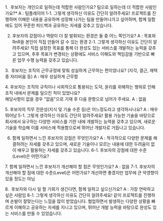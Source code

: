 1.  후보자는 개인으로 일하는데 적합한 사람인가요? 팀으로 일하는데 더 적합한 사람인가요?*
A : 팀플레이어
1-1. 그렇게 생각하신 이유도 간단히 알려주세요!
프로젝트를 진행하며 이해한 내용을 공유하며 성장해 나가는 팀을 만들어나가고 싶어하며, 함께 일함에도 있어 꾸준한 피드백과 공유하는 자세를 갖추고 있습니다.

2. 후보자의 강점이나 역량이 더 잘 발휘되는 환경은 둘 중 어느 쪽인가요?
A : 목표와 RnR을 본인이 직접 만들어 갈 수 있는 환경
2-1. 그렇게 생각하신 이유도 간단히 알려주세요!
직접 설정한 목표를 통해 더 완성도 있는 서비스를 개발하는 능력을 갖추고 있으며, 추후 목표가 변경되는 상황에도 서비스 이해도와 책임감을 기반으로 빠른 업무 수행 능력을 갖추고 있습니다.

3.  후보자는 조직의 근무규정에 맞춰 성실하게 근무하는 편이었나요? (지각, 결근, 재택 중 자리비움 등)
A : 매우 성실하게 근무함

4. 후보자는 조직의 규칙이나 사회적으로 통용되는 도덕, 윤리를 위해하는 행위로 인해 조직 내에서 문제를 일으킨 적이 있었나요?  
해당사항이 없을 경우 "없음"으로 기재 후 다음 문항으로 넘어가 주세요.
A : 없음


5. 후보자의 직무 전문성(지식 및 기술 수준 등)은 어느정도라고 생각하시나요?
A : 매우 뛰어남
5-1. 그렇게 생각하신 이유도 간단히 알려주세요!
활용 가능한 기술을 바탕으로 회사에서 요구하는 다양한 서비스를 기한 내에 개발하는 능력을 갖추고 있으며, 새로운 기술을 학습해 이를 서비스에 적용함으로써 뛰어난 개발자로 거듭나고 있습니다.

6. 함께 일하면서 느낀 후보자의 강점은 무엇인가요?
A : 적극적으로 다양한 문제를 해결하려는 자세를 갖추고 있으며, 새로운 기술이나 모르는 내용에 대한 두려움이 없이 배우고 활용하는 자세를 갖추고 있습니다.
6-1. 후보자의 강점에 대한 수준(Level)은 어떤가요?


7. 함께 일하면서 느낀 후보자가 개선해야 할 점은 무엇인가요?
A : 없음
7-1. 후보자의 개선해야 할 점에 대한 수준(Level)은 어떤가요?
개선하면 좋겠지만 업무에 큰 악영향이 있을 정도는 아님 

8.  후보자와 다시 일 할 기회가 생긴다면, 함께 일하고 싶으신가요?
A : 가장 연락하고 싶은 사람임
8-1. 그렇게 생각하신 이유도 간단히 알려주세요!
같이 프로젝트를 진행하며 손발이 잘맞는다는 느낌을 많이 받았습니다. 협업하면서 발생하는 다양한 상황을 빠르게 이해하고 공유하는 자세를 지니고 있으며, 뛰어난 개발 능력을 바탕으로 완성도 있는 서비스를 만들 수 있었습니다.